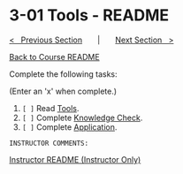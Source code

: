 
# 3-01 Tools - README

[<&nbsp;&nbsp; Previous Section](../3-00_fundamentals/README.md) 
&nbsp;&nbsp;&nbsp;&nbsp;&nbsp; | &nbsp;&nbsp;&nbsp;&nbsp;&nbsp; 
[Next Section &nbsp;&nbsp;>](../3-02_syntax/README.md)

[Back to Course README](../README.md)


Complete the following tasks:

(Enter an 'x' when complete.)

1. `[ ]` Read [Tools](1_tools.md).
2. `[ ]` Complete [Knowledge Check](2_knowledge_check.md).
3. `[ ]` Complete [Application](3_application.md).

```
INSTRUCTOR COMMENTS:  
```

[Instructor README (Instructor Only)](.instructor/README.md)


<!--- End of file. --->
